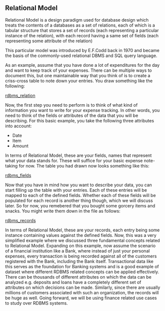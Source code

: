 ## Relational Model
Relational Model is a design paradigm used for database design which treats the contents of a databases as a set of relations, each of which is a tabular structure that stores a set of records (each representing a particular instance of the relation), with each record having a same set of fields (each representing some attribute of the relation)

This particular model was introduced by E.F.Codd back in 1970 and became the basis of the commonly-used relational DBMS and SQL query language. 

As an example, assume that you have done a lot of expenditures for the day and want to keep track of your expenses. There can be multiple ways to document this, but one maintainable way that you think of is to create a criss-cross table to note down your entries. You draw something like the following:

[rdbms_relation](../src_images/rdbms_relation.png)

Now, the first step you need to perform is to think of what kind of information you want to write for your expense tracking. In other words, you need to think of the fields or attributes of the data that you will be describing. For this basic example, you take the following three attributes into account:

 - Date 
 - Item
 - Amount

In terms of Relational Model, these are your fields, names that represent what your data stands for. These will suffice for your basic expense note-taking for now. The table you had drawn now looks something like this:

[rdbms_fields](../src_images/rdbms_fields.png)

Now that you have in mind how you want to describe your data, you can start filling up the table with your entries. Each of these entries will be mapped to each of the defined fields. Whether each of these fields will be populated for each record is another thing though, which we will discuss later. So for now, you remebered that you bought some gorcery items and snacks. You might write them down in the file as follows:

[rdbms_records](../src_images/rdbms_records.png)

In terms of Relational Model, these are your records, each entry being some instance containing values against the defined fields. Now, this was a very simplified example where we discussed three fundamental concepts related to Relational Model. Expanding on this example, now assume the scenario of a financial institution like a Bank, where instead of just your personal expenses, every transaction is being recorded against all of the customers registered with the Bank, including the Bank itself. Transactional data like this serves as the foundation for Banking systems and is a good example of dataset where different RDBMS related concepts can be applied effectively. There can be thousands of different attributes on which the data can be analyzed e.g. deposits and loans have a completely different set of attributes on which decisions can be made. Similarly, since there are usually millions of customers associated with such an organization, the records will be huge as well. Going forward, we will be using finance related use cases to study over RDBMS systems. 